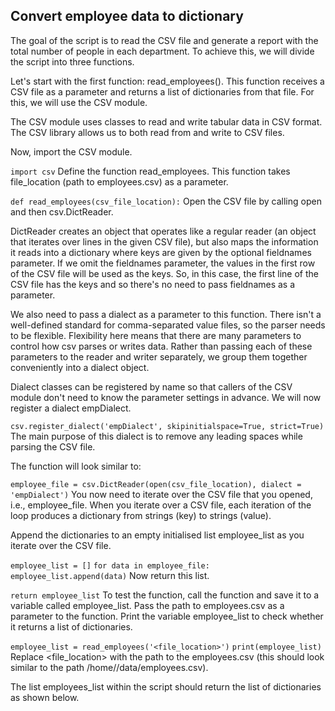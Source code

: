 ## Convert employee data to dictionary
The goal of the script is to read the CSV file and generate a report with the total number of people in each department. To achieve this, we will divide the script into three functions.

Let's start with the first function: read_employees(). This function receives a CSV file as a parameter and returns a list of dictionaries from that file. For this, we will use the CSV module.

The CSV module uses classes to read and write tabular data in CSV format. The CSV library allows us to both read from and write to CSV files.

Now, import the CSV module.

`import csv`
Define the function read_employees. This function takes file_location (path to employees.csv) as a parameter.

`def read_employees(csv_file_location):`
Open the CSV file by calling open and then csv.DictReader.

DictReader creates an object that operates like a regular reader (an object that iterates over lines in the given CSV file), but also maps the information it reads into a dictionary where keys are given by the optional fieldnames parameter. If we omit the fieldnames parameter, the values in the first row of the CSV file will be used as the keys. So, in this case, the first line of the CSV file has the keys and so there's no need to pass fieldnames as a parameter.

We also need to pass a dialect as a parameter to this function. There isn't a well-defined standard for comma-separated value files, so the parser needs to be flexible. Flexibility here means that there are many parameters to control how csv parses or writes data. Rather than passing each of these parameters to the reader and writer separately, we group them together conveniently into a dialect object.

Dialect classes can be registered by name so that callers of the CSV module don't need to know the parameter settings in advance. We will now register a dialect empDialect.

  `csv.register_dialect('empDialect', skipinitialspace=True, strict=True)`
The main purpose of this dialect is to remove any leading spaces while parsing the CSV file.

The function will look similar to:

  `employee_file = csv.DictReader(open(csv_file_location), dialect = 'empDialect')`
You now need to iterate over the CSV file that you opened, i.e., employee_file. When you iterate over a CSV file, each iteration of the loop produces a dictionary from strings (key) to strings (value).

Append the dictionaries to an empty initialised list employee_list as you iterate over the CSV file.

  `employee_list = []`
  `for data in employee_file:`
    `employee_list.append(data)`
Now return this list.

  `return employee_list`
To test the function, call the function and save it to a variable called employee_list. Pass the path to employees.csv as a parameter to the function. Print the variable employee_list to check whether it returns a list of dictionaries.

`employee_list = read_employees('<file_location>')`
`print(employee_list)`
Replace <file_location> with the path to the employees.csv (this should look similar to the path /home/<username>/data/employees.csv).

The list employees_list within the script should return the list of dictionaries as shown below.